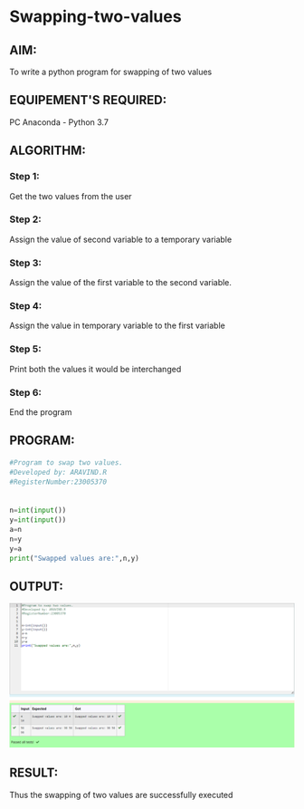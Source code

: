 # Swapping-two-values
## AIM:
To write a python program for swapping of two values
## EQUIPEMENT'S REQUIRED: 
PC
Anaconda - Python 3.7
## ALGORITHM: 
### Step 1:
Get the two values from the user
### Step 2: 
Assign the value of second variable to a temporary variable 
### Step 3: 
Assign the value of the first variable to the second variable.
### Step 4:  
Assign the value in temporary variable to the first variable
### Step 5: 
Print both the values it would be interchanged
### Step 6: 
End the program
## PROGRAM:
```python
#Program to swap two values.
#Developed by: ARAVIND.R
#RegisterNumber:23005370


n=int(input())
y=int(input())
a=n
n=y
y=a
print("Swapped values are:",n,y)
```
## OUTPUT:
![output](swapping.png)

## RESULT:
Thus the swapping of two values are successfully executed



